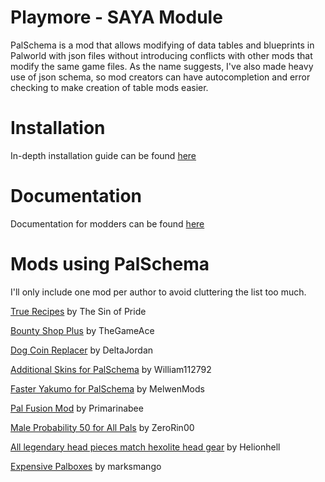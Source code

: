 # Playmore - SAYA Module
PalSchema is a mod that allows modifying of data tables and blueprints in Palworld with json files without introducing conflicts with other mods that modify the same game files. As the name suggests, I've also made heavy use of json schema, so mod creators can have autocompletion and error checking to make creation of table mods easier.

# Installation

In-depth installation guide can be found [here](https://okaetsu.github.io/PalSchema/docs/installation)

# Documentation

Documentation for modders can be found [here](https://okaetsu.github.io/PalSchema/docs/gettingstarted)

# Mods using PalSchema

I'll only include one mod per author to avoid cluttering the list too much.

[True Recipes](https://www.nexusmods.com/palworld/mods/2159) by The Sin of Pride

[Bounty Shop Plus](https://www.nexusmods.com/palworld/mods/2162) by TheGameAce

[Dog Coin Replacer](https://www.nexusmods.com/palworld/mods/2197) by DeltaJordan

[Additional Skins for PalSchema](https://www.nexusmods.com/palworld/mods/2199) by William112792

[Faster Yakumo for PalSchema](https://www.nexusmods.com/palworld/mods/2207) by MelwenMods

[Pal Fusion Mod](https://www.nexusmods.com/palworld/mods/2384) by Primarinabee

[Male Probability 50 for All Pals](https://www.nexusmods.com/palworld/mods/2285) by ZeroRin00

[All legendary head pieces match hexolite head gear](https://www.nexusmods.com/palworld/mods/2295) by Helionhell

[Expensive Palboxes](https://www.nexusmods.com/palworld/mods/708) by marksmango
